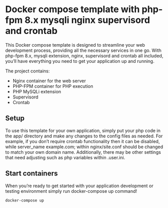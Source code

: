 # Docker compose template with php-fpm 8.x mysqli nginx supervisord and crontab

This Docker compose template is designed to streamline your web development process, providing all the necessary services in one go. With php-fpm 8.x, mysqli extension, nginx, supervisord and crontab all included, you’ll have everything you need to get your application up and running. 

The project contains:
- Nginx container for the web server
- PHP-FPM container for PHP execution
- PHP MySQLi extension
- Supervisord
- Crontab

## Setup
To use this template for your own application, simply put your php code in the app/ directory and make any changes to the config files as needed. For example, if you don’t require crontab functionality then it can be disabled, while server_name example.com; within nginx/site.conf should be changed to match your own domain name. Additionally, there may be other settings that need adjusting such as php variables within .user.ini.

## Start containers
When you’re ready to get started with your application development or testing environment simply run docker-compose up command!
```
docker-compose up
```






